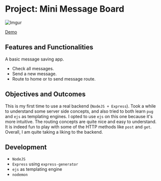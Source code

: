 # Project: Mini Message Board

![Imgur](https://i.imgur.com/YIsI0vd.png)

[Demo](https://guarded-everglades-52797.herokuapp.com/)

## Features and Functionalities

A basic message saving app.

- Check all messages.
- Send a new message.
- Route to home or to send message route.

## Objectives and Outcomes

This is my first time to use a real backend (`NodeJS + Express`). Took a while to understand some server side concepts, and also tried to both learn `pug` and `ejs` as templating engines. I opted to use `ejs` on this one because it's more intuitive. The routing concepts are quite nice and easy to understand. It is indeed fun to play with some of the HTTP methods like `post` and `get`. Overall, I am quite taking a liking to the backend.

## Development

- `NodeJS`
- `Express` using `express-generator`
- `ejs` as templating engine
- `nodemon`
